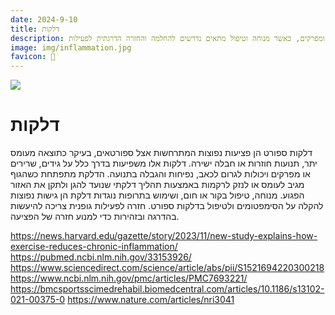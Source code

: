 ```yaml
---
date: 2024-9-10
title: דלקות
description: דלקות ספורט הן פציעות הנגרמות מעומס יתר או חבלה, ומשפיעות על גידים, שרירים ומפרקים, כאשר מנוחה וטיפול מתאים נדרשים להחלמה והחזרה הדרגתית לפעילות.
image: img/inflammation.jpg
favicon: 🤕
---
```


![](img/inflammation.jpg)

# דלקות

דלקות ספורט הן פציעות נפוצות המתרחשות אצל ספורטאים, בעיקר כתוצאה מעומס יתר, תנועות חוזרות או חבלה ישירה. דלקות אלו משפיעות בדרך כלל על גידים, שרירים או מפרקים ויכולות לגרום לכאב, נפיחות והגבלה בתנועה. הדלקת מתפתחת כשהגוף מגיב לעומס או לנזק לרקמות באמצעות תהליך דלקתי שנועד להגן ולתקן את האזור הפגוע. מנוחה, טיפול בקור או חום, ושימוש בתרופות נוגדות דלקת הן גישות נפוצות להקלה על הסימפטומים ולטיפול בדלקות ספורט. חזרה לפעילות גופנית צריכה להיעשות בהדרגה ובזהירות כדי למנוע חזרה של הפציעה.

https://news.harvard.edu/gazette/story/2023/11/new-study-explains-how-exercise-reduces-chronic-inflammation/
https://pubmed.ncbi.nlm.nih.gov/33153926/
https://www.sciencedirect.com/science/article/abs/pii/S1521694220300218
https://www.ncbi.nlm.nih.gov/pmc/articles/PMC7693221/
https://bmcsportsscimedrehabil.biomedcentral.com/articles/10.1186/s13102-021-00375-0
https://www.nature.com/articles/nri3041

